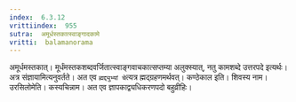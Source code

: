 ```yaml
---
index:  6.3.12
vrittiindex:  955
sutra:  अमूर्धस्तकात्स्वाङ्गादकामे
vritti:  balamanorama 
---
```


अमूर्धमस्तकात्। मूर्धंमस्तकशब्दवर्जितात्स्वाङ्गवाचकात्सप्तम्या अलुक्स्यात्, नतु कामशब्दे उत्तरपदे इत्यर्थः। अत्र संज्ञायामित्यनुवर्तते। अत एव `ह्मद्द्युभ्यां चे`त्यत्र ह्मद्ग्रहणमर्थवत्। कण्ठेकाल इति। शिवस्य नाम। उरसिलोमेति। कस्यचिन्नाम। अत एव ज्ञापकाद्व्यधिकरणपदो बहुव्रीहिः। 

